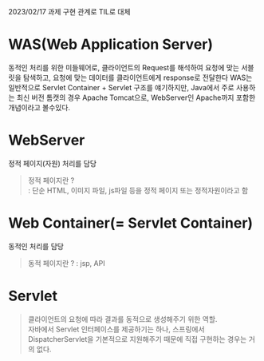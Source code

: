 2023/02/17 과제 구현 관계로 TIL로 대체 

# WAS(Web Application Server)
동적인 처리를 위한 미들웨어로, 클라이언트의 Request를 해석하여 요청에 맞는 서블릿을 탐색하고, 요청에 맞는 데이터를 클라이언트에게 response로 전달한다
WAS는 일반적으로 Servlet Container + Servlet 구조를 얘기하지만, Java에서 주로 사용하는 최신 버전 톰캣의 경우 Apache Tomcat으로, WebServer인 Apache까지 포함한 개념이라고 볼수있다.


# WebServer 

 정적 페이지(자원) 처리를 담당
 > 정적 페이지란 ? <br>
 > : 단순 HTML, 이미지 파일, js파일 등을 정적 페이지 또는 정적자원이라고 함

# Web Container(= Servlet Container)
동적인 처리를 담당
> 동적 페이지란 ?
> : jsp, API 
# Servlet
 >클라이언트의 요청에 따라 결과를 동적으로 생성해주기 위한 역할.<br>
  자바에서 Servlet 인터페이스를 제공하기는 하나, 스프링에서 DispatcherServlet을 기본적으로 지원해주기 때문에
  직접 구현하는 경우는 거의 없다.






